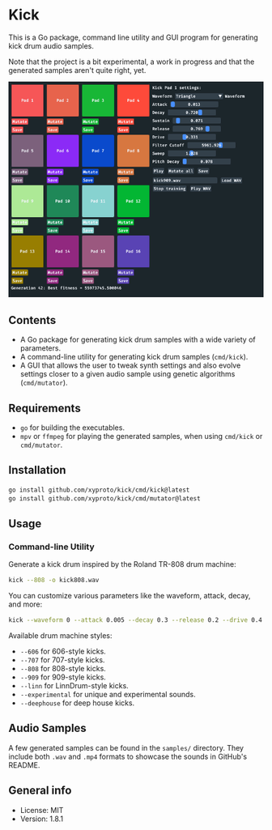 
# Kick

This is a Go package, command line utility and GUI program for generating kick drum audio samples.

Note that the project is a bit experimental, a work in progress and that the generated samples aren't quite right, yet.

![screenshot](img/screenshot.png)

## Contents

- A Go package for generating kick drum samples with a wide variety of parameters.
- A command-line utility for generating kick drum samples (`cmd/kick`).
- A GUI that allows the user to tweak synth settings and also evolve settings closer to a given audio sample using genetic algorithms (`cmd/mutator`).

## Requirements

* `go` for building the executables.
* `mpv` or `ffmpeg` for playing the generated samples, when using `cmd/kick` or `cmd/mutator`.

## Installation

```sh
go install github.com/xyproto/kick/cmd/kick@latest
go install github.com/xyproto/kick/cmd/mutator@latest
```

## Usage

### Command-line Utility

Generate a kick drum inspired by the Roland TR-808 drum machine:

```bash
kick --808 -o kick808.wav
```

You can customize various parameters like the waveform, attack, decay, and more:

```bash
kick --waveform 0 --attack 0.005 --decay 0.3 --release 0.2 --drive 0.4 --o custom_kick.wav
```

Available drum machine styles:

- `--606` for 606-style kicks.
- `--707` for 707-style kicks.
- `--808` for 808-style kicks.
- `--909` for 909-style kicks.
- `--linn` for LinnDrum-style kicks.
- `--experimental` for unique and experimental sounds.
- `--deephouse` for deep house kicks.

## Audio Samples

A few generated samples can be found in the `samples/` directory. They include both `.wav` and `.mp4` formats to showcase the sounds in GitHub's README.

## General info

* License: MIT
* Version: 1.8.1
